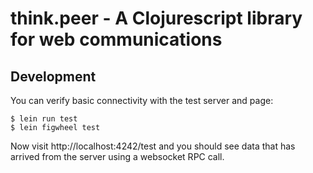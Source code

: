 # think.peer - A Clojurescript library for web communications

## Development

You can verify basic connectivity with the test server and page:

```
$ lein run test
$ lein figwheel test
```

Now visit http://localhost:4242/test and you should see data that
has arrived from the server using a websocket RPC call.
